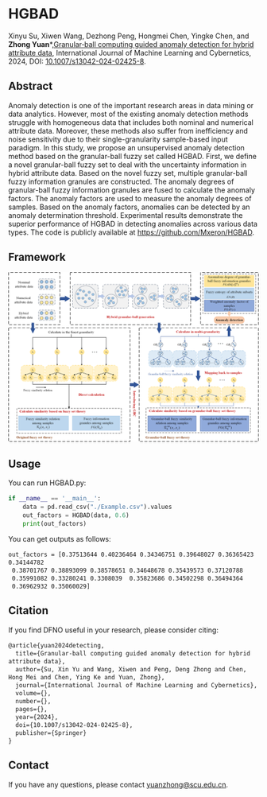 # HGBAD
Xinyu Su, Xiwen Wang, Dezhong Peng, Hongmei Chen, Yingke Chen, and **Zhong Yuan***,[Granular‑ball computing guided anomaly detection for hybrid attribute data](Paper/2024-HGBAD.pdf), International Journal of Machine Learning and Cybernetics, 2024, DOI: [10.1007/s13042-024-02425-8](https://doi.org/10.1007/s13042-024-02425-8).

## Abstract
Anomaly detection is one of the important research areas in data mining or data analytics. However, most of the existing anomaly detection methods struggle with homogeneous data that includes both nominal and numerical attribute data. Moreover, these methods also suffer from inefficiency and noise sensitivity due to their single-granularity sample-based input paradigm. In this study, we propose an unsupervised anomaly detection method based on the granular-ball fuzzy set called HGBAD. First, we define a novel granular-ball fuzzy set to deal with the uncertainty information in hybrid attribute data. Based on the novel fuzzy set, multiple granular-ball fuzzy information granules are constructed. The anomaly degrees of granular-ball fuzzy information granules are fused to calculate the anomaly factors. The anomaly factors are used to measure the anomaly degrees of samples. Based on the anomaly factors, anomalies can be detected by an anomaly determination threshold. Experimental results demonstrate the superior performance of HGBAD in detecting anomalies across various data types. The code is publicly available at https://github.com/Mxeron/HGBAD.
## Framework
![image](./Paper/HGBAD_Framework.png)

## Usage
You can run HGBAD.py:
```python
if __name__ == '__main__':
    data = pd.read_csv("./Example.csv").values
    out_factors = HGBAD(data, 0.6)
    print(out_factors)
```
You can get outputs as follows:
```
out_factors = [0.37513644 0.40236464 0.34346751 0.39648027 0.36365423 0.34144782
 0.38701767 0.38893099 0.38578651 0.34648678 0.35439573 0.37120788
 0.35991082 0.33280241 0.3308039  0.35823686 0.34502298 0.36494364
 0.36962932 0.35060029]
```
## Citation
If you find DFNO useful in your research, please consider citing:
```
@article{yuan2024detecting,
  title={Granular‑ball computing guided anomaly detection for hybrid attribute data},
  author={Su, Xin Yu and Wang, Xiwen and Peng, Deng Zhong and Chen, Hong Mei and Chen, Ying Ke and Yuan, Zhong},
  journal={International Journal of Machine Learning and Cybernetics},
  volume={},
  number={},
  pages={},
  year={2024},
  doi={10.1007/s13042-024-02425-8},
  publisher={Springer}
}
```
## Contact
If you have any questions, please contact yuanzhong@scu.edu.cn.
